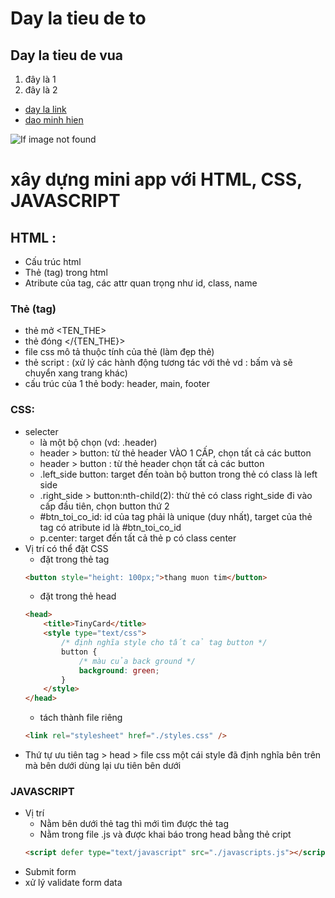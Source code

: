 # Day la tieu de to

## Day la tieu de vua

1. đây là 1
2. đây là 2

-   [day la link](https.gitlab.com)
-   [dao minh hien](https.hiendm.com)

<img src = "#" alt = "If image not found"> </img>

# xây dựng mini app với HTML, CSS, JAVASCRIPT

## HTML :

-   Cấu trúc html
-   Thẻ (tag) trong html
-   Atribute của tag, các attr quan trọng như id, class, name

### Thẻ (tag)

-   thẻ mở <TEN_THE>
-   thẻ đóng </{TEN_THE}>
-   file css mô tả thuộc tính của thẻ (làm đẹp thẻ)
-   thẻ script : (xử lý các hành động tương tác với thẻ vd : bấm và sẽ chuyển xang trang khác)
-   cấu trúc của 1 thẻ body: header, main, footer

### CSS:

-   selecter
    -   là một bộ chọn (vd: .header)
    -   header > button: từ thẻ header VÀO 1 CẤP, chọn tất cả các button
    -   header > button : từ thẻ header chọn tất cả các button
    -   .left_side button: target đến toàn bộ button trong thẻ có class là left side
    -   .right_side > button:nth-child(2): thừ thẻ có class right_side đi vào cấp đầu tiên, chọn button thứ 2
    -   #btn_toi_co_id: id của tag phải là unique (duy nhất), target của thẻ tag có atribute id là #btn_toi_co_id
    -   p.center: target đến tất cả thẻ p có class center
-   Vị trí có thể đặt CSS
    -   đặt trong thẻ tag
    ```html
    <button style="height: 100px;">thang muon tim</button>
    ```
    -   đặt trong thẻ head
    ```html
    <head>
        <title>TinyCard</title>
        <style type="text/css">
            /* định nghĩa style cho tất cả tag button */
            button {
                /* màu của back ground */
                background: green;
            }
        </style>
    </head>
    ```
    -   tách thành file riêng
    ```html
    <link rel="stylesheet" href="./styles.css" />
    ```
-   Thứ tự ưu tiên
    tag > head > file css
    một cái style đã định nghĩa bên trên mà bên dưới dùng lại ưu tiên bên dưới

### JAVASCRIPT

-   Vị trí
    -   Nằm bên dưới thẻ tag thì mới tìm được thẻ tag
    -   Nằm trong file .js và được khai báo trong head bằng thẻ cript
    ```html
    <script defer type="text/javascript" src="./javascripts.js"></script>
    ```
-   Submit form
-   xử lý validate form data
